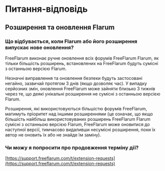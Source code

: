 #  Питання-відповідь

## Розширення та оновлення Flarum

### Що відбувається, коли Flarum або його розширення випускає нове оновлення?

FreeFlarum виконає ручне оновлення всіх форумів FreeFlarum Flarum, як тільки більшість розширень, встановлених на FreeFlarum
будуть сумісні з останньою версією Flarum.

Незначні виправлення та оновлення безпеки будуть застосовані негайно, зазвичай протягом 3 днів (якщо дозволяє час). У випадку серйозних змін, оновлення FreeFlarum може зайняти близько 3 тижнів через те, що деякі унікальні розширення не сумісні з останньою версією Flarum.

Розширення, які використовуються більшістю форумів FreeFlarum, матимуть пріоритет над іншими розширеннями (це означає, що якщо більшість найбільш використовуваних розширень FreeFlarum Flarum сумісні з останньою версією Flarum, FreeFlarum може оновитися до наступної версії, тимчасово видаливши несумісні розширення, поки їх автор не оновить їх або не знайде їм заміну).

### Чи можу я попросити про продовження терміну дії?

[https://support.freeflarum.com/t/extension-requests](https://support.freeflarum.com/t/extension-requests)
